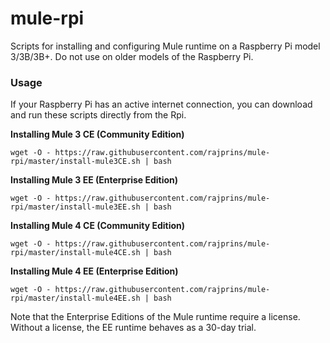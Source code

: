 # mule-rpi

Scripts for installing and configuring Mule runtime on a Raspberry Pi model 3/3B/3B+. Do not use on older models of the Raspberry Pi.

### Usage
If your Raspberry Pi has an active internet connection, you can download and run these scripts directly from the Rpi.

**Installing Mule 3 CE (Community Edition)**
```
wget -O - https://raw.githubusercontent.com/rajprins/mule-rpi/master/install-mule3CE.sh | bash
```

**Installing Mule 3 EE (Enterprise Edition)**
```
wget -O - https://raw.githubusercontent.com/rajprins/mule-rpi/master/install-mule3EE.sh | bash
```

**Installing Mule 4 CE (Community Edition)**
```
wget -O - https://raw.githubusercontent.com/rajprins/mule-rpi/master/install-mule4CE.sh | bash
```

**Installing Mule 4 EE (Enterprise Edition)**
```
wget -O - https://raw.githubusercontent.com/rajprins/mule-rpi/master/install-mule4EE.sh | bash
```

Note that the Enterprise Editions of the Mule runtime require a license. Without a license, the EE runtime behaves as a 30-day trial.